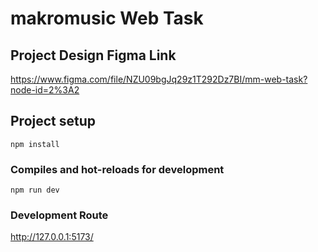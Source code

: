 # makromusic Web Task

## Project Design Figma Link
https://www.figma.com/file/NZU09bgJq29z1T292Dz7BI/mm-web-task?node-id=2%3A2

## Project setup
```
npm install
```

### Compiles and hot-reloads for development
```
npm run dev
```

### Development Route
http://127.0.0.1:5173/
